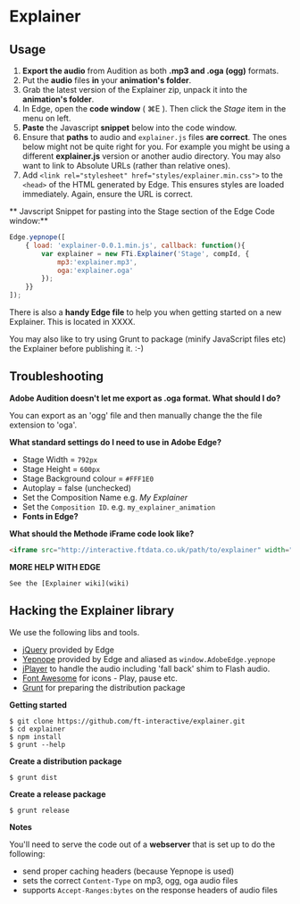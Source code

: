 Explainer
=========

## Usage


1. **Export the audio** from Audition as both **.mp3 and .oga (ogg)** formats.
2. Put the **audio** files **in** your **animation's folder**.
3. Grab the latest version of the Explainer zip, unpack it into the **animation's folder**.
4. In Edge, open the **code window** ( &#8984;E ). Then click the _Stage_ item in the menu on left.
5. **Paste** the Javascript **snippet** below into the code window.
6. Ensure that **paths** to audio and `explainer.js` files **are correct**. The ones below might not be quite right for you. For example you might be using a different **explainer.js** version or another audio directory. You may also want to link to Absolute URLs (rather than relative ones).
7. Add `<link rel="stylesheet" href="styles/explainer.min.css">` to the `<head>` of the HTML generated by Edge. This ensures styles are loaded immediately. Again, ensure the URL is correct.


** Javscript Snippet for pasting into the Stage section of the Edge Code window:**

```javascript
Edge.yepnope([
	{ load: 'explainer-0.0.1.min.js', callback: function(){ 
		var explainer = new FTi.Explainer('Stage', compId, {
			mp3:'explainer.mp3', 
			oga:'explainer.oga'
		});
	}}
]);	
```

There is also a **handy Edge file** to help you when getting started on a new Explainer. This is located in XXXX.

You may also like to try using Grunt to package (minify JavaScript files etc) the Explainer before publishing it. :-)

## Troubleshooting

**Adobe Audition doesn't let me export as .oga format. What should I do?**

You can export as an 'ogg' file and then manually change the the file extension to 'oga'.

**What standard settings do I need to use in Adobe Edge?** 

* Stage Width = `792px`
* Stage Height = `600px`
* Stage Background colour = `#FFF1E0`
* Autoplay = false (unchecked)
* Set the Composition Name e.g. _My Explainer_
* Set the `Composition ID`. e.g. `my_explainer_animation`
* **Fonts in Edge?**

**What should the Methode iFrame code look like?**

```html
<iframe src="http://interactive.ftdata.co.uk/path/to/explainer" width="792px" height="650px"></iframe>
```

**MORE HELP WITH EDGE**

	See the [Explainer wiki](wiki)

## Hacking the Explainer library

We use the following libs and tools.

* [jQuery](http://api.jquery.com) provided by Edge
* [Yepnope](http://yepnopejs.com/) provided by Edge and aliased as `window.AdobeEdge.yepnope`
* [jPlayer](http://www.jplayer.org/latest/developer-guide) to handle the audio including 'fall back' shim to Flash audio.
* [Font Awesome](http://fortawesome.github.com/Font-Awesome/) for icons - Play, pause etc.
* [Grunt](https://github.com/gruntjs/grunt/blob/master/docs/toc.md) for preparing the distribution package


**Getting started**
	
	$ git clone https://github.com/ft-interactive/explainer.git
	$ cd explainer
	$ npm install
	$ grunt --help
	

**Create a distribution package**
	
	$ grunt dist
	
 
**Create a release package**

	$ grunt release
	
	
**Notes**

You'll need to serve the code out of a **webserver** that is set up to do the following:

* send proper caching headers (because Yepnope is used)
* sets the correct `Content-Type` on mp3, ogg, oga audio files
* supports `Accept-Ranges:bytes` on the response headers of audio files
